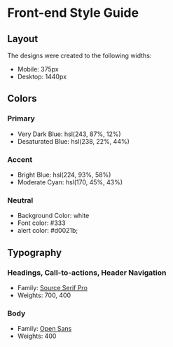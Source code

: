 # Front-end Style Guide

## Layout

The designs were created to the following widths:

- Mobile: 375px
- Desktop: 1440px

## Colors

### Primary

- Very Dark Blue: hsl(243, 87%, 12%)
- Desaturated Blue: hsl(238, 22%, 44%)

### Accent

- Bright Blue: hsl(224, 93%, 58%)
- Moderate Cyan: hsl(170, 45%, 43%)

### Neutral

- Background Color: white
- Font color: #333
- alert color: #d0021b;

## Typography

### Headings, Call-to-actions, Header Navigation

- Family: [Source Serif Pro](https://fonts.google.com/specimen/Source+Serif+Pro?query=fran)
- Weights: 700, 400

### Body

- Family: [Open Sans](https://fonts.google.com/specimen/Open+Sans)
- Weights: 400